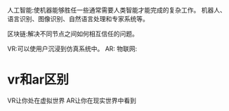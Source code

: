 # 
人工智能:使机器能够胜任一些通常需要人类智能才能完成的复杂工作。
  机器人、语言识别、图像识别、自然语言处理和专家系统等。

区块链:解决不同节点之间如何相互信任的问题。

VR:可以使用户沉浸到仿真系统中。
AR:
物联网:


# vr和ar区别

VR让你处在虚拟世界
AR让你在现实世界中看到